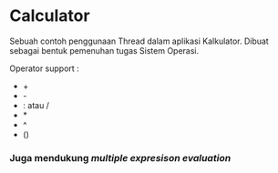 # Calculator

Sebuah contoh penggunaan Thread dalam aplikasi Kalkulator. Dibuat sebagai bentuk pemenuhan tugas Sistem Operasi.

Operator support : 
- \+
- \-
- \: atau \/
- \*
- \^
- \(\)

### Juga mendukung *multiple expresison evaluation*
